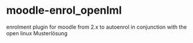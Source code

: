 moodle-enrol_openlml
====================

enrolment plugin for moodle from 2.x to autoenrol in conjunction with the open linux Musterlösung